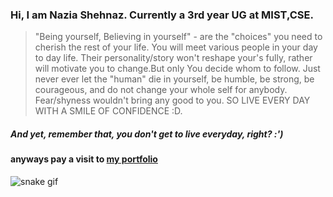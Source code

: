 ### Hi, I am Nazia Shehnaz. Currently a 3rd year UG at MIST,CSE.

> "Being yourself, Believing in yourself" - are the "choices" you need to cherish the rest of your life. You will meet various people in your day to day life. Their personality/story won't reshape your's fully, rather will motivate you to change.But only You decide whom to follow. Just never ever let the "human" die in yourself, be humble, be strong, be courageous, and do not change your whole self for anybody. Fear/shyness wouldn't bring any good to you. SO LIVE EVERY DAY WITH A SMILE OF CONFIDENCE :D.

##### *And yet, remember that, you don't get to live everyday, right? :')*

#### anyways pay a visit to [my portfolio](https://geek-a-byte.github.io/Portfolio)


![snake gif](https://github.com/geek-a-byte/geek-a-byte/blob/output/github-contribution-grid-snake.gif)
